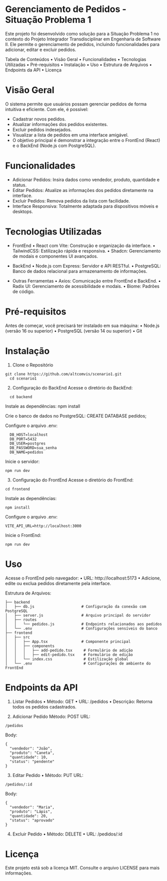 # Gerenciamento de Pedidos - Situação Problema 1

Este projeto foi desenvolvido como solução para a Situação Problema 1 
no contexto do Projeto Integrador Transdisciplinar em Engenharia de Software II. 
Ele permite o gerenciamento de pedidos, incluindo funcionalidades para adicionar, 
editar e excluir pedidos.


Tabela de Conteúdos
• Visão Geral
• Funcionalidades
• Tecnologias Utilizadas
• Pré-requisitos
• Instalação
• Uso
• Estrutura de Arquivos
• Endpoints da API
• Licença


# Visão Geral
O sistema permite que usuários possam gerenciar pedidos de forma intuitiva e eficiente. Com ele, é possível:

- Cadastrar novos pedidos.
- Atualizar informações dos pedidos existentes.
- Excluir pedidos indesejados.
- Visualizar a lista de pedidos em uma interface amigável.
- O objetivo principal é demonstrar a integração entre o FrontEnd (React) e o BackEnd (Node.js com PostgreSQL).

# Funcionalidades
- Adicionar Pedidos: Insira dados como vendedor, produto, quantidade e status.
- Editar Pedidos: Atualize as informações dos pedidos diretamente na interface.
- Excluir Pedidos: Remova pedidos da lista com facilidade.
- Interface Responsiva: Totalmente adaptada para dispositivos móveis e desktops.

# Tecnologias Utilizadas
- FrontEnd
• React com Vite: Construção e organização da interface.
• TailwindCSS: Estilização rápida e responsiva.
• Shadcn: Gerenciamento de modais e componentes UI avançados.

- BackEnd
• Node.js com Express: Servidor e API RESTful.
• PostgreSQL: Banco de dados relacional para armazenamento de informações.

- Outras Ferramentas
• Axios: Comunicação entre FrontEnd e BackEnd.
• Radix UI: Gerenciamento de acessibilidade e modais.
• Biome: Padrões de código.

# Pré-requisitos
Antes de começar, você precisará ter instalado em sua máquina:
• Node.js (versão 16 ou superior)
• PostgreSQL (versão 14 ou superior)
• Git

# Instalação
1. Clone o Repositório
```
git clone https://github.com/altcomvis/scenario1.git
  cd scenario1
```
2. Configuração do BackEnd
Acesse o diretório do BackEnd:
```
  cd backend
```
Instale as dependências:
  npm install

Crie o banco de dados no PostgreSQL:
  CREATE DATABASE pedidos;

Configure o arquivo .env:
```
  DB_HOST=localhost
  DB_PORT=5432
  DB_USER=postgres
  DB_PASSWORD=sua_senha
  DB_NAME=pedidos
```
Inicie o servidor:
```
npm run dev
```

3. Configuração do FrontEnd
Acesse o diretório do FrontEnd:
```
cd frontend
```

Instale as dependências:
```
npm install
```

Configure o arquivo .env:
```
VITE_API_URL=http://localhost:3000
```

Inicie o FrontEnd:
```
npm run dev
```

# Uso
Acesse o FrontEnd pelo navegador:
• URL: http://localhost:5173
• Adicione, edite ou exclua pedidos diretamente pela interface.

Estrutura de Arquivos:
```
├── backend
│   ├── db.js                     # Configuração da conexão com PostgreSQL
│   ├── server.js                 # Arquivo principal do servidor
│   ├── routes
│   │   └── pedidos.js            # Endpoints relacionados aos pedidos
│   └── .env                      # Configurações sensíveis do banco
├── frontend
│   ├── src
│   │   ├── App.tsx               # Componente principal
│   │   ├── components
│   │   │   ├── add-pedido.tsx     # Formulário de adição
│   │   │   ├── edit-pedido.tsx    # Formulário de edição
│   │   └── index.css              # Estilização global
│   └── .env                       # Configurações de ambiente do FrontEnd
```
# Endpoints da API
1. Listar Pedidos
• Método: GET
• URL: /pedidos
• Descrição: Retorna todos os pedidos cadastrados.

2. Adicionar Pedido
Método: POST
URL: 
```
/pedidos
```
Body:
```
{
  "vendedor": "João",
  "produto": "Caneta",
  "quantidade": 10,
  "status": "pendente"
}
```

3. Editar Pedido
• Método: PUT
URL: 
```
/pedidos/:id
```
Body:
```
{
  "vendedor": "Maria",
  "produto": "Lápis",
  "quantidade": 20,
  "status": "aprovado"
}
```

4. Excluir Pedido
• Método: DELETE
• URL: /pedidos/:id

# Licença
Este projeto está sob a licença MIT. Consulte o arquivo LICENSE para mais informações.


